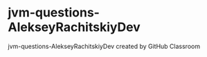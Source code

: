 # jvm-questions-AlekseyRachitskiyDev
jvm-questions-AlekseyRachitskiyDev created by GitHub Classroom
